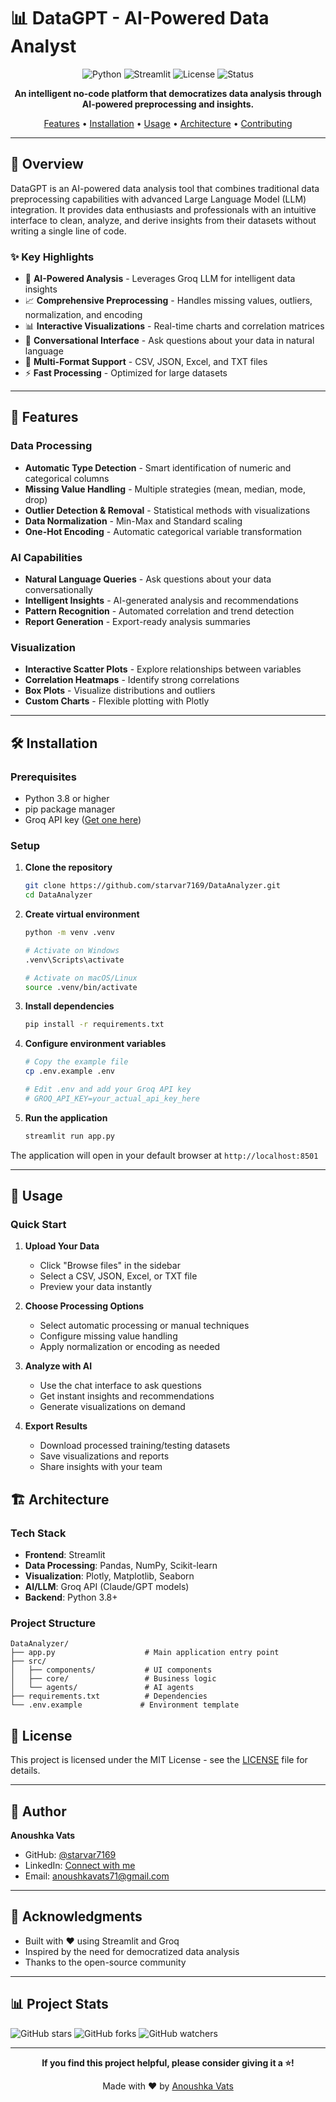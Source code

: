 # 📊 DataGPT - AI-Powered Data Analyst

<div align="center">

![Python](https://img.shields.io/badge/Python-3.8+-blue.svg)
![Streamlit](https://img.shields.io/badge/Streamlit-1.28+-red.svg)
![License](https://img.shields.io/badge/License-MIT-green.svg)
![Status](https://img.shields.io/badge/Status-Active-success.svg)

**An intelligent no-code platform that democratizes data analysis through AI-powered preprocessing and insights.**

[Features](#-features) • [Installation](#-installation) • [Usage](#-usage) • [Architecture](#-architecture) • [Contributing](#-contributing)

</div>

---

## 🎯 Overview

DataGPT is an AI-powered data analysis tool that combines traditional data preprocessing capabilities with advanced Large Language Model (LLM) integration. It provides data enthusiasts and professionals with an intuitive interface to clean, analyze, and derive insights from their datasets without writing a single line of code.

### ✨ Key Highlights

- 🤖 **AI-Powered Analysis** - Leverages Groq LLM for intelligent data insights
- 📈 **Comprehensive Preprocessing** - Handles missing values, outliers, normalization, and encoding
- 📊 **Interactive Visualizations** - Real-time charts and correlation matrices
- 💬 **Conversational Interface** - Ask questions about your data in natural language
- 🔄 **Multi-Format Support** - CSV, JSON, Excel, and TXT files
- ⚡ **Fast Processing** - Optimized for large datasets

---

## 🚀 Features

### Data Processing
- **Automatic Type Detection** - Smart identification of numeric and categorical columns
- **Missing Value Handling** - Multiple strategies (mean, median, mode, drop)
- **Outlier Detection & Removal** - Statistical methods with visualizations
- **Data Normalization** - Min-Max and Standard scaling
- **One-Hot Encoding** - Automatic categorical variable transformation

### AI Capabilities
- **Natural Language Queries** - Ask questions about your data conversationally
- **Intelligent Insights** - AI-generated analysis and recommendations
- **Pattern Recognition** - Automated correlation and trend detection
- **Report Generation** - Export-ready analysis summaries

### Visualization
- **Interactive Scatter Plots** - Explore relationships between variables
- **Correlation Heatmaps** - Identify strong correlations
- **Box Plots** - Visualize distributions and outliers
- **Custom Charts** - Flexible plotting with Plotly

---

## 🛠️ Installation

### Prerequisites
- Python 3.8 or higher
- pip package manager
- Groq API key ([Get one here](https://console.groq.com))

### Setup

1. **Clone the repository**
   ```bash
   git clone https://github.com/starvar7169/DataAnalyzer.git
   cd DataAnalyzer
   ```

2. **Create virtual environment**
   ```bash
   python -m venv .venv
   
   # Activate on Windows
   .venv\Scripts\activate
   
   # Activate on macOS/Linux
   source .venv/bin/activate
   ```

3. **Install dependencies**
   ```bash
   pip install -r requirements.txt
   ```

4. **Configure environment variables**
   ```bash
   # Copy the example file
   cp .env.example .env
   
   # Edit .env and add your Groq API key
   # GROQ_API_KEY=your_actual_api_key_here
   ```

5. **Run the application**
   ```bash
   streamlit run app.py
   ```

The application will open in your default browser at `http://localhost:8501`

---

## 📖 Usage

### Quick Start

1. **Upload Your Data**
   - Click "Browse files" in the sidebar
   - Select a CSV, JSON, Excel, or TXT file
   - Preview your data instantly

2. **Choose Processing Options**
   - Select automatic processing or manual techniques
   - Configure missing value handling
   - Apply normalization or encoding as needed

3. **Analyze with AI**
   - Use the chat interface to ask questions
   - Get instant insights and recommendations
   - Generate visualizations on demand

4. **Export Results**
   - Download processed training/testing datasets
   - Save visualizations and reports
   - Share insights with your team


## 🏗️ Architecture

### Tech Stack

- **Frontend**: Streamlit
- **Data Processing**: Pandas, NumPy, Scikit-learn
- **Visualization**: Plotly, Matplotlib, Seaborn
- **AI/LLM**: Groq API (Claude/GPT models)
- **Backend**: Python 3.8+

### Project Structure

```
DataAnalyzer/
├── app.py                    # Main application entry point
├── src/
│   ├── components/           # UI components
│   ├── core/                 # Business logic
│   └── agents/               # AI agents
├── requirements.txt          # Dependencies
└── .env.example             # Environment template
```

## 📄 License

This project is licensed under the MIT License - see the [LICENSE](LICENSE) file for details.

---

## 👤 Author

**Anoushka Vats**
- GitHub: [@starvar7169](https://github.com/starvar7169)
- LinkedIn: [Connect with me](https://linkedin.com/in/your-profile)
- Email: anoushkavats71@gmail.com

---

## 🙏 Acknowledgments

- Built with ❤️ using Streamlit and Groq
- Inspired by the need for democratized data analysis
- Thanks to the open-source community

---

## 📊 Project Stats

![GitHub stars](https://img.shields.io/github/stars/starvar7169/DataAnalyzer?style=social)
![GitHub forks](https://img.shields.io/github/forks/starvar7169/DataAnalyzer?style=social)
![GitHub watchers](https://img.shields.io/github/watchers/starvar7169/DataAnalyzer?style=social)

---

<div align="center">

**If you find this project helpful, please consider giving it a ⭐!**

Made with ❤️ by [Anoushka Vats](https://github.com/starvar7169)

</div>
